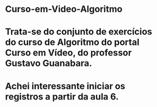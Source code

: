 # Curso-em-Video-Algoritmo
# Trata-se do conjunto de exercícios do curso de Algoritmo do portal Curso em Vídeo, do professor Gustavo Guanabara.
# Achei interessante iniciar os registros a partir da aula 6.
